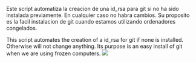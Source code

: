 Este script automatiza la creacion de una id_rsa para git si no ha sido instalada previamente.
En cualquier caso no habra cambios. Su proposito es la facil instalacion de git
cuando estamos utilizando ordenadores congelados.

This script automates the creation of a id_rsa for git if none is installed.
Otherwise will not change anything. Its purpose is an easy install of git 
when we are using frozen computers.
![](https://media.giphy.com/media/l2JdVRfJozpjq70SA/giphy.gif)
